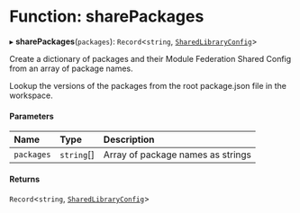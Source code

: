 # Function: sharePackages

▸ **sharePackages**(`packages`): `Record`<`string`, [`SharedLibraryConfig`](../../devkit/documents/SharedLibraryConfig)\>

Create a dictionary of packages and their Module Federation Shared Config
from an array of package names.

Lookup the versions of the packages from the root package.json file in the
workspace.

#### Parameters

| Name       | Type       | Description                       |
| :--------- | :--------- | :-------------------------------- |
| `packages` | `string`[] | Array of package names as strings |

#### Returns

`Record`<`string`, [`SharedLibraryConfig`](../../devkit/documents/SharedLibraryConfig)\>
